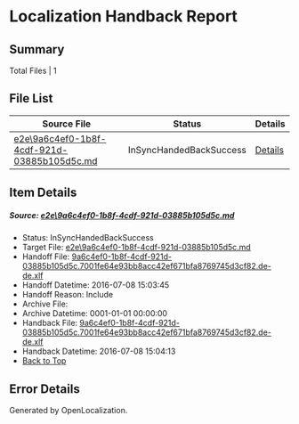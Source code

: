 # <a name='report-top'></a> Localization Handback Report

## Summary
 Total Files | 1

## File List
 Source File | Status | Details 
 ----------- | ------ | ------- 
 [e2e\9a6c4ef0-1b8f-4cdf-921d-03885b105d5c.md](https://github.com/OpenLocalizationTestOrg/oltest/blob/88839613d55119389138fe22bf30500843966cbc/e2e/9a6c4ef0-1b8f-4cdf-921d-03885b105d5c.md) | InSyncHandedBackSuccess | [Details](#b92223c7b110681850b69d8c16571ef18390df6d1)

## Item Details
##### <a name='b92223c7b110681850b69d8c16571ef18390df6d1'></a> Source: [e2e\9a6c4ef0-1b8f-4cdf-921d-03885b105d5c.md](https://github.com/OpenLocalizationTestOrg/oltest/blob/88839613d55119389138fe22bf30500843966cbc/e2e/9a6c4ef0-1b8f-4cdf-921d-03885b105d5c.md)
* Status: InSyncHandedBackSuccess
* Target File: [e2e\9a6c4ef0-1b8f-4cdf-921d-03885b105d5c.md](https://github.com/OpenLocalizationTestOrg/oltest-dede-fly/blob/30dc85e1c84ceea5d868e387d60e4fb689b94249/e2e/9a6c4ef0-1b8f-4cdf-921d-03885b105d5c.md)
* Handoff File: [9a6c4ef0-1b8f-4cdf-921d-03885b105d5c.7001fe64e93bb8acc42ef671bfa8769745d3cf82.de-de.xlf](https://github.com/OpenLocalizationTestOrg/olhandoff-e2e/blob/16a0e43bf34c2bf0d93f5b64b6adbc141a4cfe53/ol-handoff/OpenLocalizationTestOrg/oltest-dede-fly/ci/ht/9a6c4ef0-1b8f-4cdf-921d-03885b105d5c.7001fe64e93bb8acc42ef671bfa8769745d3cf82.de-de.xlf)
* Handoff Datetime: 2016-07-08 15:03:45
* Handoff Reason: Include
* Archive File: 
* Archive Datetime: 0001-01-01 00:00:00
* Handback File: [9a6c4ef0-1b8f-4cdf-921d-03885b105d5c.7001fe64e93bb8acc42ef671bfa8769745d3cf82.de-de.xlf](https://github.com/OpenLocalizationTestOrg/olhandback-e2e/blob/3c12cc5297f8377275aa99ef5b448cafe9ea18b1/ol-handback/OpenLocalizationTestOrg/oltest-dede-fly/ci/ht/9a6c4ef0-1b8f-4cdf-921d-03885b105d5c.7001fe64e93bb8acc42ef671bfa8769745d3cf82.de-de.xlf)
* Handback Datetime: 2016-07-08 15:04:13
* [Back to Top](#report-top)


## Error Details

Generated by OpenLocalization.

